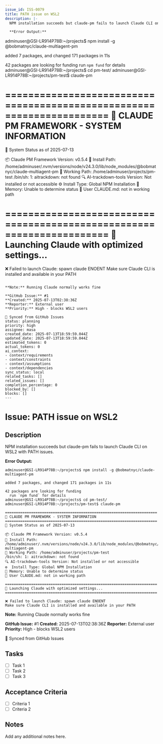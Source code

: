 ```yaml
---
issue_id: ISS-0079
title: PATH issue on WSL2
description: |-
  NPM installation succeeds but claude-pm fails to launch Claude CLI on WSL2 with PATH issues.

  **Error Output:**
  ```
  adminuser@GSI-LR914P78B:~/projects$ npm install -g @bobmatnyc/claude-multiagent-pm

  added 7 packages, and changed 171 packages in 11s

  42 packages are looking for funding
    run `npm fund` for details
  adminuser@GSI-LR914P78B:~/projects$ cd pm-test/
  adminuser@GSI-LR914P78B:~/projects/pm-test$ claude-pm

  ======================================================================
  🚀 CLAUDE PM FRAMEWORK - SYSTEM INFORMATION
  ======================================================================
  📅 System Status as of 2025-07-13

  📦 Claude PM Framework Version: v0.5.4
  📁 Install Path: /home/adminuser/.nvm/versions/node/v24.3.0/lib/node_modules/@bobmatnyc/claude-multiagent-pm
  📂 Working Path: /home/adminuser/projects/pm-test
  /bin/sh: 1: aitrackdown: not found
  🔍 AI-trackdown-tools Version: Not installed or not accessible
  ⚙️  Install Type: Global NPM Installation
  🧠 Memory: Unable to determine status
  📄 User CLAUDE.md: not in working path

  ======================================================================
  🎯 Launching Claude with optimized settings...
  ======================================================================

  ❌ Failed to launch Claude: spawn claude ENOENT
  Make sure Claude CLI is installed and available in your PATH
  ```

  **Note:** Running Claude normally works fine

  **GitHub Issue:** #1
  **Created:** 2025-07-13T02:38:36Z
  **Reporter:** External user
  **Priority:** High - blocks WSL2 users

  🤖 Synced from GitHub Issues
status: planning
priority: high
assignee: masa
created_date: 2025-07-13T18:59:59.044Z
updated_date: 2025-07-13T18:59:59.044Z
estimated_tokens: 0
actual_tokens: 0
ai_context:
  - context/requirements
  - context/constraints
  - context/assumptions
  - context/dependencies
sync_status: local
related_tasks: []
related_issues: []
completion_percentage: 0
blocked_by: []
blocks: []
---
```


# Issue: PATH issue on WSL2

## Description
NPM installation succeeds but claude-pm fails to launch Claude CLI on WSL2 with PATH issues.

**Error Output:**
```
adminuser@GSI-LR914P78B:~/projects$ npm install -g @bobmatnyc/claude-multiagent-pm

added 7 packages, and changed 171 packages in 11s

42 packages are looking for funding
  run `npm fund` for details
adminuser@GSI-LR914P78B:~/projects$ cd pm-test/
adminuser@GSI-LR914P78B:~/projects/pm-test$ claude-pm

======================================================================
🚀 CLAUDE PM FRAMEWORK - SYSTEM INFORMATION
======================================================================
📅 System Status as of 2025-07-13

📦 Claude PM Framework Version: v0.5.4
📁 Install Path: /home/adminuser/.nvm/versions/node/v24.3.0/lib/node_modules/@bobmatnyc/claude-multiagent-pm
📂 Working Path: /home/adminuser/projects/pm-test
/bin/sh: 1: aitrackdown: not found
🔍 AI-trackdown-tools Version: Not installed or not accessible
⚙️  Install Type: Global NPM Installation
🧠 Memory: Unable to determine status
📄 User CLAUDE.md: not in working path

======================================================================
🎯 Launching Claude with optimized settings...
======================================================================

❌ Failed to launch Claude: spawn claude ENOENT
Make sure Claude CLI is installed and available in your PATH
```

**Note:** Running Claude normally works fine

**GitHub Issue:** #1
**Created:** 2025-07-13T02:38:36Z
**Reporter:** External user
**Priority:** High - blocks WSL2 users

🤖 Synced from GitHub Issues

## Tasks
- [ ] Task 1
- [ ] Task 2
- [ ] Task 3

## Acceptance Criteria
- [ ] Criteria 1
- [ ] Criteria 2

## Notes
Add any additional notes here.
